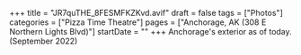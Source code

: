 +++
title = "JR7quTHE_8FESMFKZKvd.avif"
draft = false
tags = ["Photos"]
categories = ["Pizza Time Theatre"]
pages = ["Anchorage, AK (308 E Northern Lights Blvd)"]
startDate = ""
+++
Anchorage's exterior as of today. (September 2022)
